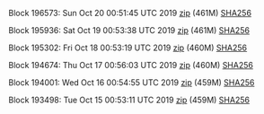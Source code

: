 Block 196573: Sun Oct 20 00:51:45 UTC 2019 [zip](https://dash-bootstrap.ams3.digitaloceanspaces.com/testnet/2019-10-20/bootstrap.dat.zip) (461M) [SHA256](https://dash-bootstrap.ams3.digitaloceanspaces.com/testnet/2019-10-20/sha256.txt)

Block 195936: Sat Oct 19 00:53:38 UTC 2019 [zip](https://dash-bootstrap.ams3.digitaloceanspaces.com/testnet/2019-10-19/bootstrap.dat.zip) (461M) [SHA256](https://dash-bootstrap.ams3.digitaloceanspaces.com/testnet/2019-10-19/sha256.txt)

Block 195302: Fri Oct 18 00:53:19 UTC 2019 [zip](https://dash-bootstrap.ams3.digitaloceanspaces.com/testnet/2019-10-18/bootstrap.dat.zip) (460M) [SHA256](https://dash-bootstrap.ams3.digitaloceanspaces.com/testnet/2019-10-18/sha256.txt)

Block 194674: Thu Oct 17 00:56:03 UTC 2019 [zip](https://dash-bootstrap.ams3.digitaloceanspaces.com/testnet/2019-10-17/bootstrap.dat.zip) (460M) [SHA256](https://dash-bootstrap.ams3.digitaloceanspaces.com/testnet/2019-10-17/sha256.txt)

Block 194001: Wed Oct 16 00:54:55 UTC 2019 [zip](https://dash-bootstrap.ams3.digitaloceanspaces.com/testnet/2019-10-16/bootstrap.dat.zip) (459M) [SHA256](https://dash-bootstrap.ams3.digitaloceanspaces.com/testnet/2019-10-16/sha256.txt)

Block 193498: Tue Oct 15 00:53:11 UTC 2019 [zip](https://dash-bootstrap.ams3.digitaloceanspaces.com/testnet/2019-10-15/bootstrap.dat.zip) (459M) [SHA256](https://dash-bootstrap.ams3.digitaloceanspaces.com/testnet/2019-10-15/sha256.txt)
